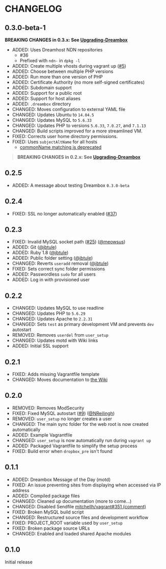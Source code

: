 # CHANGELOG

## 0.3.0-beta-1

**BREAKING CHANGES in 0.3.x: See [Upgrading-Dreambox](Upgrading-Dreambox)**

- ADDED: Uses Dreamhost NDN repositories
  - #36
  - Prefixed with `ndn-` in `dpkg -l`
- ADDED: Create multiple vhosts during vagrant up ([#5](../issues/5))
- ADDED: Choose between multiple PHP versions
- ADDED: Run more than one version of PHP
- ADDED: Certificate Authority (no more self-signed certificates)
- ADDED: Subdomain support
- ADDED: Support for a public root
- ADDED: Support for host aliases
- ADDED: `.dreambox` directory
- CHANGED: Moves configuration to external YAML file
- CHANGED: Updates Ubuntu to `14.04.5`
- CHANGED: Updates MySQL to `5.6.33`
- CHANGED: Updates PHP to versions `5.6.33`, `7.0.27`, and `7.1.13`
- CHANGED: Build scripts improved for a more streamlined VM.
- FIXED: Corrects user home directory permissions.
- FIXED: Uses `subjectAltName` for all hosts
	- [commonName matching is deprecated](https://groups.google.com/a/chromium.org/forum/m/#!topic/security-dev/IGT2fLJrAeo)

> **BREAKING CHANGES in 0.2.x: See [Upgrading-Dreambox](Upgrading-Dreambox)**

## 0.2.5

- ADDED: A message about testing Dreambox `0.3.0-beta`

## 0.2.4

- FIXED: SSL no longer automatically enabled ([#37](../issues/37))

## 0.2.3

- FIXED: Invalid MySQL socket path ([#25](../issues/25)) ([@meowsus](../../../meowsus))
- ADDED: Git ([@jbtule](../../../jbtule))
- ADDED: Ruby 1.8 ([@jbtule](../../../jbtule))
- ADDED: Public folder setting ([@jbtule](../../../jbtule))
- CHANGED: Reverts `useradd` removal ([@jbtule](../../../jbtule))
- FIXED: Sets correct sync folder permissions
- ADDED: Passwordless `sudo` for all users
- ADDED: Log in with provisioned user

## 0.2.2

- CHANGED: Updates MySQL to use readline
- CHANGED: Updates PHP to `5.6.29`
- CHANGED: Updates Apache to `2.2.31`
- CHANGED: Sets `test` as primary development VM and prevents `dev` autostart
- REMOVED: Removes `userdel` from `user_setup`
- CHANGED: Updates motd with Wiki links
- ADDED: Initial SSL support

## 0.2.1

- FIXED: Adds missing Vagrantfile template
- CHANGED: Moves documentation to [the Wiki](Home)

## 0.2.0

- REMOVED: Removes ModSecurity
- FIXED: Fixed MySQL autostart ([#9](../issues/9)) ([@NReilingh](../../../NReilingh))
- REMOVED: `user_setup` no longer creates a user
- CHANGED: The main sync folder for the web root is now created automatically
- ADDED: Example Vagrantfile
- CHANGED: `user_setup` is now automatically run during `vagrant up`
- ADDED: Packaged Vagrantfile to simplify the setup process
- FIXED: Build error when `dropbox_pre` isn't found

## 0.1.1

- ADDED: Dreambox Message of the Day (motd)
- FIXED: An issue preventing sites from displaying when accessed via IP address
- ADDED: Compiled package files
- CHANGED: Cleaned up documentation (more to come...)
- CHANGED: Disabled Sendfile [mitchellh/vagrant#351 (comment)](https://github.com/mitchellh/vagrant/issues/351#issuecomment-1339640)
- FIXED: Broken MySQL build script
- CHANGED: Restructured source files and development workflow
- FIXED: PROJECT_ROOT variable used by `user_setup`
- FIXED: Broken package source URLs
- CHANGED: Enabled and loaded shared Apache modules

## 0.1.0

Initial release
